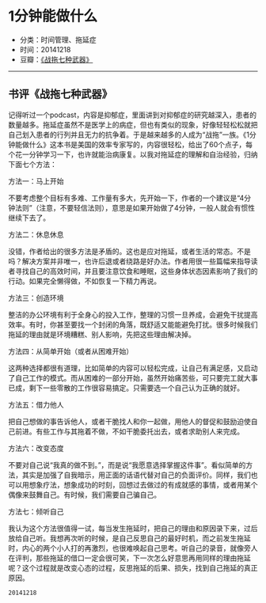 # 1分钟能做什么

* 分类：时间管理、拖延症
* 时间：20141218
* 豆瓣：[《战拖七种武器》](http://book.douban.com/subject/22994105/)

---

## 书评《战拖七种武器》

记得听过一个podcast，内容是抑郁症，里面讲到对抑郁症的研究越深入，患者的数量越多。拖延症虽然不是医学上的病症，但也有类似的现象，好像轻轻松松就把自己划入患者的行列并且无力的抗争着。于是越来越多的人成为“战拖”一族。《1分钟能做什么》这本书是美国的效率专家写的，内容很轻松，给出了60个点子，每个花一分钟学习一下，也许就能治病康复。以我对拖延症的理解和自治经验，归纳下面七个方法：
 
方法一：马上开始
 
不要考虑整个目标有多难、工作量有多大，先开始一下，作者的一个建议是“4分钟法则”（注意，不要轻信法则），意思是如果开始做了4分钟，一般人就会有惯性继续下去了。
 
方法二：休息休息
 
没错，作者给出的很多方法是矛盾的。这也是应对拖延，或者生活的常态。不是吗？解决方案并非唯一，也许后退或者绕路是好办法。作者用很一些篇幅来指导读者寻找自己的高效时间，并且要注意饮食和睡眠，这些身体状态因素影响了我们的行动。如果完全懒得做，不如恢复一下精力再说。
 
方法三：创造环境
 
整洁的办公环境有利于全身心的投入工作，整理的习惯一旦养成，会避免干扰提高效率。有时，你甚至要找一个封闭的角落，既舒适又能能避免打扰。很多时候我们拖延的理由就是环境糟糕、别人影响，先把这些理由解决掉。
 
方法四：从简单开始（或者从困难开始）
 
这两种选择都很有道理，比如简单的内容可以轻松完成，让自己有满足感，又启动了自己工作的模式。而从困难的一部分开始，虽然开始痛苦些，可只要完工就大事已成，剩下一些零散的工作很容易搞定。只需要选一个自己认为正确的就好。
 
方法五：借力他人
 
把自己想做的事告诉他人，或者干脆找人和你一起做，用他人的督促和鼓励迫使自己前进。有些工作与其拖着不做，不如干脆委托出去，或者求助别人来完成。
 
方法六：改变态度
 
不要对自己说“我真的做不到。”，而是说“我愿意选择掌握这件事”。看似简单的方法，其实是加强了自我暗示，用正面的话语代替对自己的负面评价。同样，我们也可以用想象疗法，想象成功的时刻，回想过去做过的有成就感的事情，或者用某个偶像来鼓舞自己。有时候，我们需要自己骗自己。
 
方法七：倾听自己
 
我认为这个方法很值得一试，每当发生拖延时，把自己的理由和原因录下来，过后放给自己听。我想再次听的时候，是自己反思自己的最好时机，而之前发生拖延时，内心的两个小人打的再激烈，也很难唤起自己思考。听自己的录音，就像旁人在评判，那些拖延的借口一定会很可笑，下一次怎么好意思再用同样的理由拖延呢？这个过程就是改变心态的过程，反思拖延的后果、损失，找到自己拖延的真正原因。

`20141218`